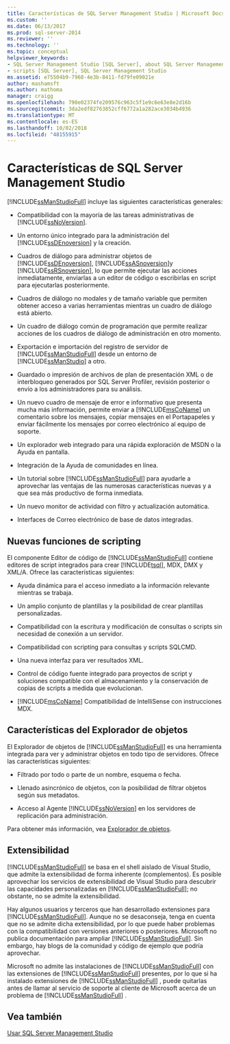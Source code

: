 ```yaml
---
title: Características de SQL Server Management Studio | Microsoft Docs
ms.custom: ''
ms.date: 06/13/2017
ms.prod: sql-server-2014
ms.reviewer: ''
ms.technology: ''
ms.topic: conceptual
helpviewer_keywords:
- SQL Server Management Studio [SQL Server], about SQL Server Management Studio
- scripts [SQL Server], SQL Server Management Studio
ms.assetid: e75504b9-7968-4e3b-8411-fd79fe09021e
author: mashamsft
ms.author: mathoma
manager: craigg
ms.openlocfilehash: 790e02374fe209576c963c5f1e9c6e63e8e2d16b
ms.sourcegitcommit: 3da2edf82763852cff6772a1a282ace3034b4936
ms.translationtype: MT
ms.contentlocale: es-ES
ms.lasthandoff: 10/02/2018
ms.locfileid: "48155915"
---
```

# <a name="features-in-sql-server-management-studio"></a>Características de SQL Server Management Studio
  [!INCLUDE[ssManStudioFull](../includes/ssmanstudiofull-md.md)] incluye las siguientes características generales:  
  
-   Compatibilidad con la mayoría de las tareas administrativas de [!INCLUDE[ssNoVersion](../includes/ssnoversion-md.md)].  
  
-   Un entorno único integrado para la administración del [!INCLUDE[ssDEnoversion](../includes/ssdenoversion-md.md)] y la creación.  
  
-   Cuadros de diálogo para administrar objetos de [!INCLUDE[ssDEnoversion](../includes/ssdenoversion-md.md)], [!INCLUDE[ssASnoversion](../includes/ssasnoversion-md.md)]y [!INCLUDE[ssRSnoversion](../includes/ssrsnoversion-md.md)], lo que permite ejecutar las acciones inmediatamente, enviarlas a un editor de código o escribirlas en script para ejecutarlas posteriormente.  
  
-   Cuadros de diálogo no modales y de tamaño variable que permiten obtener acceso a varias herramientas mientras un cuadro de diálogo está abierto.  
  
-   Un cuadro de diálogo común de programación que permite realizar acciones de los cuadros de diálogo de administración en otro momento.  
  
-   Exportación e importación del registro de servidor de [!INCLUDE[ssManStudioFull](../includes/ssmanstudiofull-md.md)] desde un entorno de [!INCLUDE[ssManStudio](../includes/ssmanstudio-md.md)] a otro.  
  
-   Guardado o impresión de archivos de plan de presentación XML o de interbloqueo generados por SQL Server Profiler, revisión posterior o envío a los administradores para su análisis.  
  
-   Un nuevo cuadro de mensaje de error e informativo que presenta mucha más información, permite enviar a [!INCLUDE[msCoName](../includes/msconame-md.md)] un comentario sobre los mensajes, copiar mensajes en el Portapapeles y enviar fácilmente los mensajes por correo electrónico al equipo de soporte.  
  
-   Un explorador web integrado para una rápida exploración de MSDN o la Ayuda en pantalla.  
  
-   Integración de la Ayuda de comunidades en línea.  
  
-   Un tutorial sobre [!INCLUDE[ssManStudioFull](../includes/ssmanstudiofull-md.md)] para ayudarle a aprovechar las ventajas de las numerosas características nuevas y a que sea más productivo de forma inmediata.  
  
-   Un nuevo monitor de actividad con filtro y actualización automática.  
  
-   Interfaces de Correo electrónico de base de datos integradas.  
  
## <a name="new-scripting-capabilities"></a>Nuevas funciones de scripting  
 El componente Editor de código de [!INCLUDE[ssManStudioFull](../includes/ssmanstudiofull-md.md)] contiene editores de script integrados para crear [!INCLUDE[tsql](../includes/tsql-md.md)], MDX, DMX y XML/A. Ofrece las características siguientes:  
  
-   Ayuda dinámica para el acceso inmediato a la información relevante mientras se trabaja.  
  
-   Un amplio conjunto de plantillas y la posibilidad de crear plantillas personalizadas.  
  
-   Compatibilidad con la escritura y modificación de consultas o scripts sin necesidad de conexión a un servidor.  
  
-   Compatibilidad con scripting para consultas y scripts SQLCMD.  
  
-   Una nueva interfaz para ver resultados XML.  
  
-   Control de código fuente integrado para proyectos de script y soluciones compatible con el almacenamiento y la conservación de copias de scripts a medida que evolucionan.  
  
-   [!INCLUDE[msCoName](../includes/msconame-md.md)] Compatibilidad de IntelliSense con instrucciones MDX.  
  
## <a name="object-explorer-features"></a>Características del Explorador de objetos  
 El Explorador de objetos de [!INCLUDE[ssManStudioFull](../includes/ssmanstudiofull-md.md)] es una herramienta integrada para ver y administrar objetos en todo tipo de servidores. Ofrece las características siguientes:  
  
-   Filtrado por todo o parte de un nombre, esquema o fecha.  
  
-   Llenado asincrónico de objetos, con la posibilidad de filtrar objetos según sus metadatos.  
  
-   Acceso al Agente [!INCLUDE[ssNoVersion](../includes/ssnoversion-md.md)] en los servidores de replicación para administración.  
  
 Para obtener más información, vea [Explorador de objetos](../ssms/object/object-explorer.md).  
  
## <a name="extensibility"></a>Extensibilidad  
 [!INCLUDE[ssManStudioFull](../includes/ssmanstudiofull-md.md)] se basa en el shell aislado de Visual Studio, que admite la extensibilidad de forma inherente (complementos). Es posible aprovechar los servicios de extensibilidad de Visual Studio para descubrir las capacidades personalizadas en [!INCLUDE[ssManStudioFull](../includes/ssmanstudiofull-md.md)]; no obstante, no se admite la extensibilidad.  
  
 Hay algunos usuarios y terceros que han desarrollado extensiones para [!INCLUDE[ssManStudioFull](../includes/ssmanstudiofull-md.md)]. Aunque no se desaconseja, tenga en cuenta que no se admite dicha extensibilidad, por lo que puede haber problemas con la compatibilidad con versiones anteriores o posteriores. Microsoft no publica documentación para ampliar [!INCLUDE[ssManStudioFull](../includes/ssmanstudiofull-md.md)]. Sin embargo, hay blogs de la comunidad y código de ejemplo que podría aprovechar.  
  
 Microsoft no admite las instalaciones de [!INCLUDE[ssManStudioFull](../includes/ssmanstudiofull-md.md)] con las extensiones de [!INCLUDE[ssManStudioFull](../includes/ssmanstudiofull-md.md)] presentes, por lo que si ha instalado extensiones de [!INCLUDE[ssManStudioFull](../includes/ssmanstudiofull-md.md)] , puede quitarlas antes de llamar al servicio de soporte al cliente de Microsoft acerca de un problema de [!INCLUDE[ssManStudioFull](../includes/ssmanstudiofull-md.md)] .  
  
## <a name="see-also"></a>Vea también  
 [Usar SQL Server Management Studio](../database-engine/use-sql-server-management-studio.md)  
  
  
